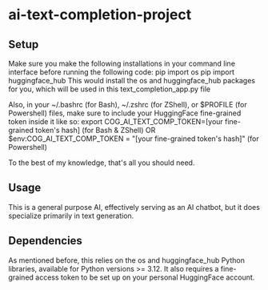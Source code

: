# ai-text-completion-project

## Setup
Make sure you make the following installations in your command line interface before running the following code:
pip import os
pip import huggingface_hub
This would install the os and huggingface_hub packages for you, which will be used in this text_completion_app.py file

Also, in your ~/.bashrc (for Bash), ~/.zshrc (for ZShell), or $PROFILE (for Powershell) files, make sure to include your HuggingFace fine-grained token inside it like so:
export COG_AI_TEXT_COMP_TOKEN=[your fine-grained token's hash] (for Bash & ZShell)
OR
$env:COG_AI_TEXT_COMP_TOKEN = "[your fine-grained token's hash]" (for Powershell)

To the best of my knowledge, that's all you should need.

## Usage
This is a general purpose AI, effectively serving as an AI chatbot, but it does specialize primarily in text generation.

## Dependencies
As mentioned before, this relies on the os and huggingface_hub Python libraries, available for Python versions >= 3.12. It also requires a fine-grained access token to be set up on your personal HuggingFace account.
